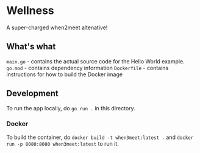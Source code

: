 # Wellness

A super-charged when2meet altenative!

## What's what
`main.go` - contains the actual source code for the Hello World example.
`go.mod` - contains dependency information
`Dockerfile` - contains instructions for how to build the Docker image

## Development
To run the app locally, do `go run .` in this directory.

### Docker
To build the container, do `docker build -t when3meet:latest .` and `docker run -p 8080:8080 when3meet:latest` to run it.